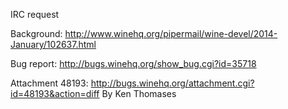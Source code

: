 
IRC request

Background: http://www.winehq.org/pipermail/wine-devel/2014-January/102637.html

Bug report: http://bugs.winehq.org/show_bug.cgi?id=35718

Attachment 48193: http://bugs.winehq.org/attachment.cgi?id=48193&action=diff
By Ken Thomases
